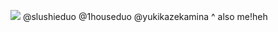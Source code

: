 ![](https://64.media.tumblr.com/56d0fe0108af2452eb71d01fc468104d/9b05c871d5aee799-ac/s400x600/2cbead86f271c041afaf9e021f0fde095d65f108.pnj)
@slushieduo @1houseduo @yukikazekamina
^ also me!heh
